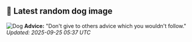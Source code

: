 ## 🐶 Latest random dog image
![Dog](https://images.dog.ceo/breeds/retriever-curly/n02099429_841.jpg)
**Advice:** "Don't give to others advice which you wouldn't follow."
*Updated: 2025-09-25 05:37 UTC*
